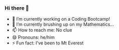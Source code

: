 ### Hi there 👋

- 🔭 I’m currently working on a Coding Bootcamp!
- 🌱 I’m currently brushing up on my Mathematics...
- 📫 How to reach me: No clue
- 😄 Pronouns: he/him
- ⚡ Fun fact: I've been to Mt Everest
